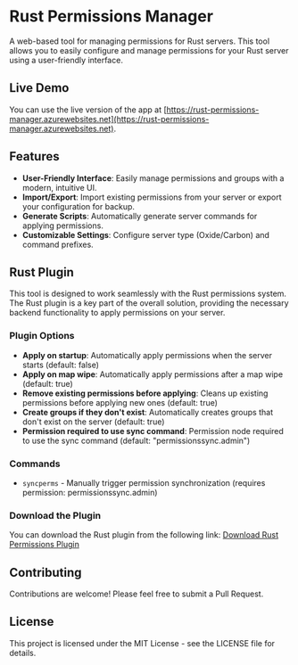 # Rust Permissions Manager

A web-based tool for managing permissions for Rust servers. This tool allows you to easily configure and manage permissions for your Rust server using a user-friendly interface.

## Live Demo

You can use the live version of the app at [https://rust-permissions-manager.azurewebsites.net](https://rust-permissions-manager.azurewebsites.net).

## Features

- **User-Friendly Interface**: Easily manage permissions and groups with a modern, intuitive UI.
- **Import/Export**: Import existing permissions from your server or export your configuration for backup.
- **Generate Scripts**: Automatically generate server commands for applying permissions.
- **Customizable Settings**: Configure server type (Oxide/Carbon) and command prefixes.

## Rust Plugin

This tool is designed to work seamlessly with the Rust permissions system. The Rust plugin is a key part of the overall solution, providing the necessary backend functionality to apply permissions on your server.

### Plugin Options

- **Apply on startup**: Automatically apply permissions when the server starts (default: false)
- **Apply on map wipe**: Automatically apply permissions after a map wipe (default: true)
- **Remove existing permissions before applying**: Cleans up existing permissions before applying new ones (default: true)
- **Create groups if they don't exist**: Automatically creates groups that don't exist on the server (default: true)
- **Permission required to use sync command**: Permission node required to use the sync command (default: "permissionssync.admin")

### Commands

- `syncperms` - Manually trigger permission synchronization (requires permission: permissionssync.admin)

### Download the Plugin

You can download the Rust plugin from the following link:
[Download Rust Permissions Plugin](https://github.com/bal0o/RustPermissionsManager/releases/latest)

## Contributing

Contributions are welcome! Please feel free to submit a Pull Request.

## License

This project is licensed under the MIT License - see the LICENSE file for details.
